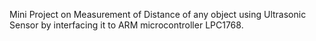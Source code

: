 Mini Project on Measurement of Distance of any object using Ultrasonic Sensor by interfacing it to ARM microcontroller LPC1768. 